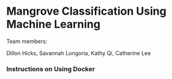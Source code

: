 # Mangrove Classification Using Machine Learning 

Team members:

Dillon Hicks, Savannah Longoria, Kathy Qi, Catherine Lee

### Instructions on Using Docker 

